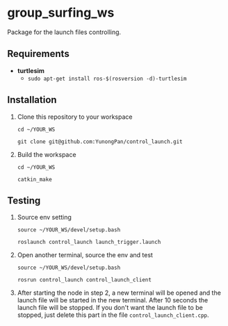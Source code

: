 # group_surfing_ws
Package for the launch files controlling.

## Requirements
- **turtlesim**
  - `sudo apt-get install ros-$(rosversion -d)-turtlesim`  
    

## Installation
1. Clone this repository  to your workspace
  
	`cd ~/YOUR_WS`  
  
	`git clone git@github.com:YunongPan/control_launch.git`  
  

2. Build the workspace  
  
	`cd ~/YOUR_WS`  
  
	`catkin_make`  

## Testing
1. Source env setting  
  
	`source ~/YOUR_WS/devel/setup.bash`  
  
	`roslaunch control_launch launch_trigger.launch`  
	  

  
2. Open another terminal, source the env and test  
  
	`source ~/YOUR_WS/devel/setup.bash`  
  
	`rosrun control_launch control_launch_client`  
	
3. After starting the node in step 2, a new terminal will be opened and the launch file will be started in the new terminal. After 10 seconds the launch file will be stopped. If you don't want the launch file to be stopped, just delete this part in the file `control_launch_client.cpp`.
   


  
